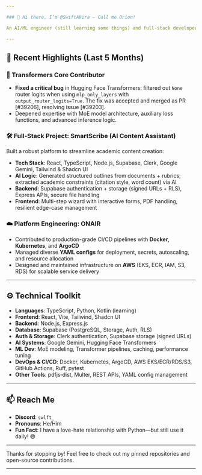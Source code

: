 ```yaml
---

### 👋 Hi there, I’m @SwiftAkira — Call me Orion!

An AI/ML engineer (still learning some things) and full‑stack developer fueled primarily by caffeine ☕.

---
```


## 🌟 Recent Highlights (Last 5 Months)

### 🔧 Transformers Core Contributor

* **Fixed a critical bug** in Hugging Face Transformers: filtered out `None` router logits when using `mlp_only_layers` with `output_router_logits=True`. The fix was accepted and merged as PR \[#39206], resolving issue \[#39203].
* Deepened expertise with MoE model architecture, auxiliary loss functions, and advanced inference logic.

### 🛠 Full‑Stack Project: SmartScribe (AI Content Assistant)

Built a robust platform to streamline academic content creation:

* **Tech Stack**: React, TypeScript, Node.js, Supabase, Clerk, Google Gemini, Tailwind & Shadcn UI
* **AI Logic**: Generated structured outlines from documents + rubrics; extracted academic constraints (citation style, word count) via AI
* **Backend**: Supabase authentication + storage (signed URLs + RLS), Express APIs, secure file handling
* **Frontend**: Multi-step wizard with interactive forms, PDF handling, resilient edge-case management

### ☁️ Platform Engineering: ONAIR

* Contributed to production-grade CI/CD pipelines with **Docker**, **Kubernetes**, and **ArgoCD**
* Managed diverse **YAML configs** for deployment, secrets, autoscaling, and resource allocation
* Designed and maintained infrastructure on **AWS** (EKS, ECR, IAM, S3, RDS) for scalable service delivery

---

## ⚙️ Technical Toolkit

* **Languages**: TypeScript, Python, Kotlin (learning)
* **Frontend**: React, Vite, Tailwind, Shadcn UI
* **Backend**: Node.js, Express.js
* **Database**: Supabase (PostgreSQL, Storage, Auth, RLS)
* **Auth & Storage**: Clerk authentication, Supabase storage (signed URLs)
* **AI Systems**: Google Gemini, Hugging Face Transformers
* **ML Dev**: MoE modeling, Transformer pipelines, caching, performance tuning
* **DevOps & CI/CD**: Docker, Kubernetes, ArgoCD, AWS EKS/ECR/RDS/S3, GitHub Actions, Ruff, pytest
* **Other Tools**: pdfjs‑dist, Multer, REST APIs, YAML config management

---

## 📫 Reach Me

* **Discord**: `swlft_`
* **Pronouns**: He/Him
* **Fun Fact**: I have a love-hate relationship with Python—but still use it daily! 😄

---

Thanks for stopping by! Feel free to check out my pinned repositories and open-source contributions.

---
